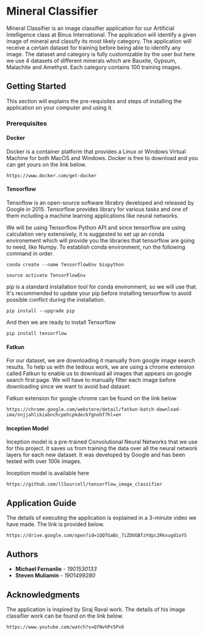 # Mineral Classifier

Mineral Classifier is an image classifier application for our Artificial Intelligence class at Binus International. The application
will identify a given image of mineral and classify its most likely category. The application will receive a certain dataset for training
before being able to identify any image. The dataset and category is fully customizable by the user but here we use 4 datasets of different
minerals which are Bauxite, Gypsum, Malachite and Amethyst. Each category contains 100 training images.

## Getting Started

This section will explains the pre-requisites and steps of installing the application on your computer and using it.

### Prerequisites

#### Docker

Docker is a container platform that provides a Linux or Windows Virtual Machine for both MacOS and Windows.
Docker is free to download and you can get yours on the link below.

```
https://www.docker.com/get-docker
```


#### Tensorflow

Tensoflow is an open-source software librabry developed and released by Google in 2015. Tensorflow provides library for various tasks and one of them including a machine learning applications like neural networks. 

We will be using Tensorflow Python API and since tensorflow are using calculation very extensively, it is suggested to set up an conda environement which will provide you the libraries that tensorflow are going to need, like Numpy. 
To establish conda environment, run the following command in order.

```
conda create --name TensorflowEnv biopython
```

```
source activate TensorFlowEnv
```

pip is a standard installation tool for conda environment, so we will use that. It's recommended to update your pip before installing tensorflow to avoid possible conflict during the installation.

```
pip install --upgrade pip
```

And then we are ready to install Tensorflow

```
pip install tensorflow
```


#### Fatkun

For our dataset, we are downloading it manually from google image search results. To help us with the tedious work, we are using a chrome extension called Fatkun to enable us to download all images that appears on google search first page. We will have to manually filter each image before downloading since we want to avoid bad dataset.

Fatkun extension for google chrome can be found on the link below

```
https://chrome.google.com/webstore/detail/fatkun-batch-download-ima/nnjjahlikiabnchcpehcpkdeckfgnohf?hl=en
```


#### Inception Model

Inception model is a pre-trained Convolutional Neural Networks that we use for this project. It saves us from training the data over all the neural network layers for each new dataset. It was developed by Google and has been tested with over 100k images.

Inception model is available here

```
https://github.com/llSourcell/tensorflow_image_classifier
```


## Application Guide

The details of executing the application is explained in a 3-minute video we have made. The link is provided below.

```
https://drive.google.com/open?id=1QQTGaBs_7iZDUGBfzYdpc2Rkxugd1oYS
```

## Authors

* **Michael Fernanlie** - *1901530133*
* **Steven Muliamin** - *1901499280*

## Acknowledgments

The application is inspired by Siraj Raval work.
The details of his image classifier work can be found on the link below.

```
https://www.youtube.com/watch?v=QfNvhPx5Px8
```
